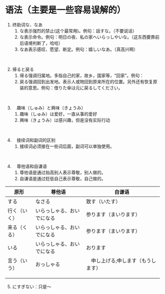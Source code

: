 #  语法（主要是一些容易误解的）

1. 终助词な、なあ
	1. な表示强烈的禁止(这个最常用)。例句：話すな。（不要说话）
	2. な表示命令。例句：明日の夜、私の家へいらっしやいな。（这东西要靠前后语境判断了，哈哈）
	3. なあ表示感叹、愿望、断定。例句：嬉しいなあ。（真高兴啊）

<br>

2. 帰ると戻る
	1. 帰る强调归属地。多指自己的家，故乡，国家等，“回家”。例句：
	2. 戻る强调回到出发地。表示人或物回到原来所在的位置。另外还有恢复原装的意思。例句：借りた傘は元に戻るしてください。


<br>

3. 　趣味（しゅみ）と興味（きょうみ）
	1. 趣味（しゅみ）は爱好，一直从事的爱好
	2. 興味（きょうみ）は感兴趣，但是没有实际行动

<br>

4. 　接续词和副词的区别
	1. 接续词必须接在一些词后面，副词可以单独使用。


<br>

4. 　尊他语和自谦语
    1. 尊他语是通过抬高别人表示尊敬，别人做的。
	2. 自谦语是通过贬低自己表示尊敬，自己做的。

|  原形      | 尊他语     |  自谦语      |
|--------|------|--------|
|  する      | なさる      |  致す（いたす）      |
|  行く（いく）     | いらっしゃる、おいでになる      | 参ります（まいります）       |
|  来る（くる）     | いらっしゃる、おいでになる      | 参ります（まいります）       |
|  いる             | いらっしゃる、おいでになる       |  おります　　　　　　　　|
|  言う（いう）    |  おっしゃる     | 　申し上げる;申します（もうします）      |
|       |       |        |
|       |       |        |
|       |       |        |

5. にすぎない：只是～


